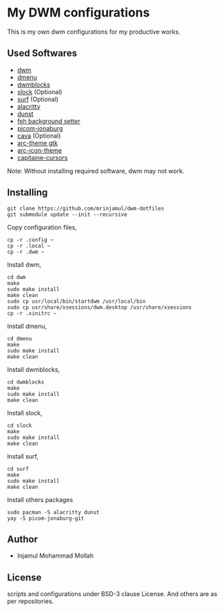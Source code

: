 # My DWM configurations

This is my own dwm configurations for my productive works.

## Used Softwares

- [dwm](https://github.com/mrinjamul/dwm)
- [dmenu](https://github.com/mrinjamul/dmenu)
- [dwmblocks](https://github.com/mrinjamul/dwmblocks)
- [slock](https://github.com/mrinjamul/slock) (Optional)
- [surf](https://github.com/mrinjamul/surf) (Optional)
- [alacritty](https://github.com/alacritty/alacritty)
- [dunst](https://github.com/dunst-project/dunst)
- [feh background setter](https://github.com/derf/feh)
- [picom-jonaburg](https://github.com/jonaburg/picom)
- [cava](https://github.com/karlstav/cava) (Optional)
- [arc-theme gtk](https://github.com/jnsh/arc-theme)
- [arc-icon-theme](https://github.com/horst3180/arc-icon-theme)
- [capitaine-cursors](https://github.com/keeferrourke/capitaine-cursors)

Note: Without installing required software, dwm may not work.

## Installing

```shell
git clone https://github.com/mrinjamul/dwm-dotfiles
git submodule update --init --recursive
```

Copy configuration files,

```shell
cp -r .config ~
cp -r .local ~
cp -r .dwm ~
```

Install dwm,

```shell
cd dwm
make
sudo make install
make clean
sudo cp usr/local/bin/startdwm /usr/local/bin
sudo cp usr/share/xsessions/dwm.desktop /usr/share/xsessions
cp -r .xinitrc ~
```

Install dmenu,

```shell
cd dmenu
make
sudo make install
make clean
```

Install dwmblocks,

```shell
cd dwmblocks
make
sudo make install
make clean
```

Install slock,

```shell
cd slock
make
sudo make install
make clean
```

Install surf,

```shell
cd surf
make
sudo make install
make clean
```

Install others packages

```shell
sudo pacman -S alacritty dunst
yay -S picom-jonaburg-git
```

## Author

- Injamul Mohammad Mollah

## License

scripts and configurations under BSD-3 clause License. And others are as per repositories.
